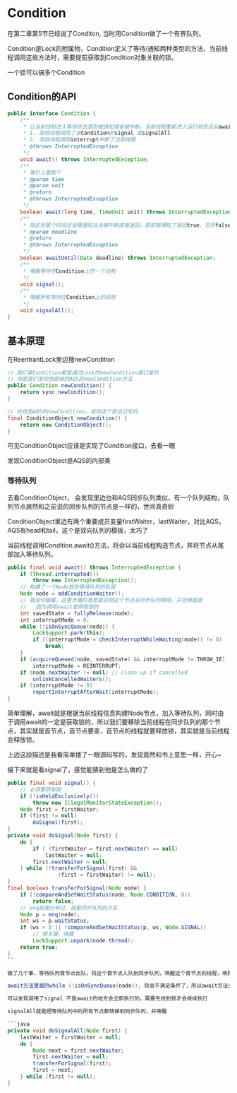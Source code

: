 # Condition

在第二章第5节已经说了Conditon, 当时用Condition做了一个有界队列。

Condition是Lock的附属物，Condition定义了等待/通知两种类型的方法，当前线程调用这些方法时，需要提前获取到Condition对象关联的锁。

一个锁可以搞多个Condition

## Condition的API

```java
public interface Condition {
    /**
     * 让当前线程进入等待状态直到被通知或者被中断，当前线程重新进入运行状态且从await方法返回的情况如下
     * 1. 其他线程调用了该Condition的signal 或signalAll
     * 2. 其他线程调用interrupt中断了当前线程
     * @throws InterruptedException
     */
    void await() throws InterruptedException;
    /**
     * 等价上面那个
     * @param time
     * @param unit
     * @return
     * @throws InterruptedException
     */
    boolean await(long time, TimeUnit unit) throws InterruptedException;
    /**
     * 指定到某个时间还没被通知且没被中断直接返回，提前被通知了返回true，否则false
     * @param deadline
     * @return
     * @throws InterruptedException
     */
    boolean awaitUntil(Date deadline) throws InterruptedException;
    /**
     * 唤醒等待在Condition上的一个线程
     */
    void signal();
    /**
     * 唤醒所有等待在Condition上的线程
     */
    void signalAll();
}
```

## 基本原理

在ReentrantLock里边搜newCondition

```java
// 我们拿Condition都是通过Lock的newCondition接口拿的
// 但是我们发现他是掉的AQS的newCondition方法
public Condition newCondition() {
    return sync.newCondition();
}

// 在找到AQS的newCondition，发现这个是自己写的
final ConditionObject newCondition() {
    return new ConditionObject();
}
```
可见ConditionObject应该是实现了Condition接口，去看一眼

发现ConditionObject是AQS的内部类

### 等待队列

去看ConditionObject， 会发现里边也和AQS同步队列类似，有一个队列结构，队列节点居然和之前说的同步队列的节点是一样的，世间真奇妙

ConditionObject里边有两个重要成员变量firstWaiter，lastWaiter，对比AQS，AQS有head和tail，这个是双向队列的模板，太巧了

当前线程调用Condition.await()方法，将会以当前线程构造节点，并将节点从尾部加入等待队列。

```java
public final void await() throws InterruptedException {
    if (Thread.interrupted())
        throw new InterruptedException();
    // 构建了一个Node放到等待队列的队尾
    Node node = addConditionWaiter();
    // 我没仔细看，这里大概的意思是会把这个节点从同步队列移除，并且释放锁
    //   因为调用await是获取锁的
    int savedState = fullyRelease(node);
    int interruptMode = 0;
    while (!isOnSyncQueue(node)) {
        LockSupport.park(this);
        if ((interruptMode = checkInterruptWhileWaiting(node)) != 0)
            break;
    }
    if (acquireQueued(node, savedState) && interruptMode != THROW_IE)
        interruptMode = REINTERRUPT;
    if (node.nextWaiter != null) // clean up if cancelled
        unlinkCancelledWaiters();
    if (interruptMode != 0)
        reportInterruptAfterWait(interruptMode);
}
```

简单理解，await就是根据当前线程信息构建Node节点，加入等待队列，同时由于调用await的一定是获取锁的，所以我们要移除当前线程在同步队列的那个节点，其实就是首节点，首节点要变，首节点的线程就要释放锁，其实就是当前线程会释放锁。

上边这段描述是我看简单搂了一眼源码写的，发现竟然和书上意思一样，开心~

接下来就是看signal了，感觉能猜到他是怎么做的了


```java
public final void signal() {
    // 必须要获取锁
    if (!isHeldExclusively())
        throw new IllegalMonitorStateException();
    Node first = firstWaiter;
    if (first != null)
        doSignal(first);
}
private void doSignal(Node first) {
    do {
        if ( (firstWaiter = first.nextWaiter) == null)
            lastWaiter = null;
        first.nextWaiter = null;
    } while (!transferForSignal(first) &&
                (first = firstWaiter) != null);
}
final boolean transferForSignal(Node node) {
    if (!compareAndSetWaitStatus(node, Node.CONDITION, 0))
        return false;
    // enq前面分析过，就是同步队列的入队
    Node p = enq(node);
    int ws = p.waitStatus;
    if (ws > 0 || !compareAndSetWaitStatus(p, ws, Node.SIGNAL))
        // 很关键，唤醒
        LockSupport.unpark(node.thread);
    return true;
}
``

做了几个事，等待队列首节点出队，将这个首节点入队到同步队列，唤醒这个首节点的线程，唤醒之后就会去竞争锁（或者叫同步状态）了

await方法里面的while (!isOnSyncQueue(node)), 将会不满足条件了，所以await方法会返回

可以发现调用了signal 不是await的地方会立即执行的，需要先抢到锁才会继续执行

signalAll就是把等待队列中的所有节点都转移到同步队列，并唤醒

```java
private void doSignalAll(Node first) {
    lastWaiter = firstWaiter = null;
    do {
        Node next = first.nextWaiter;
        first.nextWaiter = null;
        transferForSignal(first);
        first = next;
    } while (first != null);
}
```